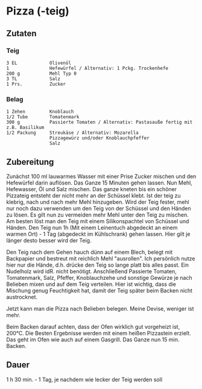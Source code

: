 # Pizza (-teig)

## Zutaten
### Teig
    3 EL            Olivenöl
    1               Hefewürfel / Alternativ: 1 Pckg. Trockenhefe
    200 g           Mehl Typ 0
    3 TL            Salz
    1 Prs.          Zucker

### Belag  
    1 Zehen         Knoblauch
    1/2 Tube        Tomatenmark
    300 g           Passierte Tomaten / Alternativ: Pastasauße fertig mit z.B. Basilikum
    1/2 Packung     Streukäse / Alternativ: Mozarella
                    Pizzagewürz und/oder Knoblauchpfeffer
                    Salz

## Zubereitung
Zunächst 100 ml lauwarmes Wasser mit einer Prise Zucker mischen und den Hefewürfel darin auflösen. Das Ganze 15 Minuten gehen lassen. Nun Mehl, Hefewasser, Öl und Salz mischen. Das ganze kneten bis ein schöner Pizzateig entsteht der nicht mehr an der Schüssel klebt. Ist der teig zu klebrig, nach und nach mehr Mehl hinzugeben. Wird der Teig fester, mehl nur noch dazu verwenden um den Teig von der Schüssel und den Händen zu lösen. Es gilt nun zu vermeiden mehr Mehl unter den Teig zu mischen. Am besten löst man den Teig mit einem Silikonspachtel von Schüssel und Händen. Den Teig nun 1h (Mit einem Leinentuch abgedeckt an einem warmen Ort) - 1 Tag (abgedeckt im Kühlschrank) gehen lassen. Hier gilt je länger desto besser wird der Teig.

Den Teig nach dem Gehen hauch dünn auf einem Blech, belegt mit Backpapier und bestreut mit reichlich Mehl "ausrollen". Ich persönlich nutze hier nur die Hände, d.h. drücke den Teig so lange platt bis alles passt. Ein Nudelholz wird idR. nicht benötigt. Anschließend Passierte Tomaten, Tomatenmark, Salz, Pfeffer, Knoblauchzehe und sonstige Gewürze je nach Belieben mixen und auf dem Teig verteilen. Hier ist wichtig, dass die Mischung genug Feuchtigkeit hat, damit der Teig später beim Backen nicht austrocknet.

Jetzt kann man die Pizza nach Belieben belegen. Meine Devise, weniger ist mehr. 

Beim Backen darauf achten, dass der Ofen wirklich gut vorgeheizt ist, 200°C. Die Besten Ergebnisse werden mit einem heißen Pizzastein erzielt. Das geht im Ofen wie auch auf einem Gasgrill. Das Ganze nun 15 min. Backen.

## Dauer
1 h 30 min. - 1 Tag, je nachdem wie lecker der Teig werden soll
